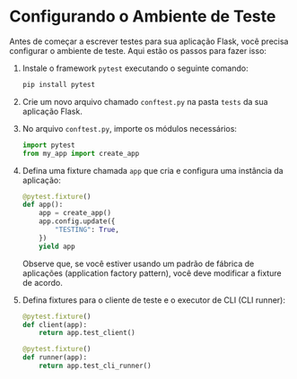 # Configurando o Ambiente de Teste

Antes de começar a escrever testes para sua aplicação Flask, você precisa configurar o ambiente de teste. Aqui estão os passos para fazer isso:

1.  Instale o framework `pytest` executando o seguinte comando:

    ```bash
    pip install pytest
    ```

2.  Crie um novo arquivo chamado `conftest.py` na pasta `tests` da sua aplicação Flask.

3.  No arquivo `conftest.py`, importe os módulos necessários:

    ```python
    import pytest
    from my_app import create_app
    ```

4.  Defina uma fixture chamada `app` que cria e configura uma instância da aplicação:

    ```python
    @pytest.fixture()
    def app():
        app = create_app()
        app.config.update({
            "TESTING": True,
        })
        yield app
    ```

    Observe que, se você estiver usando um padrão de fábrica de aplicações (application factory pattern), você deve modificar a fixture de acordo.

5.  Defina fixtures para o cliente de teste e o executor de CLI (CLI runner):

    ```python
    @pytest.fixture()
    def client(app):
        return app.test_client()

    @pytest.fixture()
    def runner(app):
        return app.test_cli_runner()
    ```
